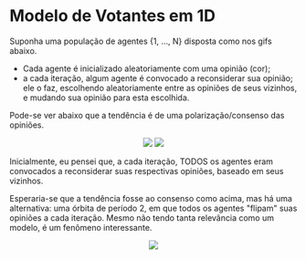 # Modelo de Votantes em 1D 

Suponha uma população de agentes {1, ..., N} disposta como nos gifs abaixo. 
* Cada agente é inicializado aleatoriamente com uma opinião (cor); 
* a cada iteração, algum agente é convocado a reconsiderar sua opinião; ele o faz, escolhendo aleatoriamente entre as opiniões de seus vizinhos, e mudando sua opinião para esta escolhida.

Pode-se ver abaixo que a tendência é de uma polarização/consenso das opiniões.

<p align = "center">
  <img src = "https://media4.giphy.com/media/QYkQ00pFTlWKq52qyh/giphy.gif">
  <img src = "https://media1.giphy.com/media/cNeAntF728Caa3t1EF/giphy.gif">
</p>
Inicialmente, eu pensei que, a cada iteração, TODOS os agentes eram convocados a reconsiderar suas respectivas opiniões, baseado em seus vizinhos. 

Esperaria-se que a tendência fosse ao consenso como acima, mas há uma alternativa: uma órbita de período 2, em que todos os agentes "flipam" suas opiniões a cada iteração. Mesmo não tendo tanta relevância como um modelo, é um fenômeno interessante.

<p align="center">
  <img src = "https://media2.giphy.com/media/cNeXir6JZALffvcvLD/giphy.gif">
</p>
